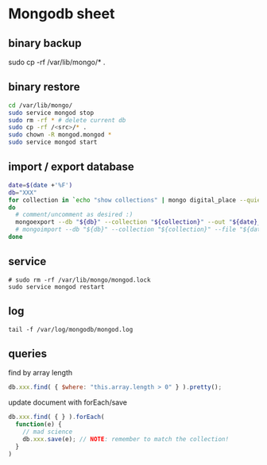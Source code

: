 # Mongodb sheet

## binary backup

  sudo cp -rf /var/lib/mongo/* .

## binary restore

```bash
cd /var/lib/mongo/
sudo service mongod stop
sudo rm -rf * # delete current db
sudo cp -rf /<src>/* .
sudo chown -R mongod.mongod *
sudo service mongod start
```

## import / export database

```bash
date=$(date +'%F')
db="XXX"
for collection in `echo "show collections" | mongo digital_place --quiet`;
do
  # comment/uncomment as desired :)
  mongoexport --db "${db}" --collection "${collection}" --out "${date}_digital_place_${collection}.json"
  # mongoimport --db "${db}" --collection "${collection}" --file "${date}_digital_place_${collection}.json"
done
```

## service

    # sudo rm -rf /var/lib/mongo/mongod.lock
    sudo service mongod restart

## log

    tail -f /var/log/mongodb/mongod.log

## queries

find by array length
```js
db.xxx.find( { $where: "this.array.length > 0" } ).pretty();
```

update document with forEach/save
```js
db.xxx.find( { } ).forEach(
  function(e) {
    // mad science
    db.xxx.save(e); // NOTE: remember to match the collection!
  }
)
```
